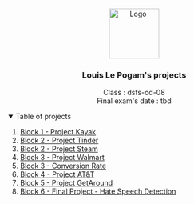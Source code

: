 
<!-- PROJECT LOGO -->
<br />
<p align="center">
   <a href="https://www.jedha.co/">
    <img src="https://yt3.ggpht.com/a/AATXAJx-EbvNy-M6OTC3IRISPg-tJMRKzAXl_B8EmZTf=s900-c-k-c0xffffffff-no-rj-mo" alt="Logo" width="100" height="100">
  </a>
  <h3 align="center">Louis Le Pogam's projects</h3>

  <p align="center">
    Class : dsfs-od-08<br />
    Final exam's date : tbd
    <br />
  </p>
</p>

<!-- TABLE OF CONTENTS -->
<details open="open">
  <summary>Table of projects</summary>
  <ol>
    <li><a href="Blocks 1: Kayak">Block 1 - Project Kayak</a></li>
    <li><a href="Blocks 2: Speed Dating">Block 2 - Project Tinder</a></li>
    <li><a href="Blocks 2: Steam">Block 2 - Project Steam</a></li>
    <li><a href="Blocks 3: Machine Learning - Walmart">Block 3 - Project Walmart</a></li>
    <li><a href="Blocks 3: Machine Learning - Conversion Rate">Block 3 - Conversion Rate</a></li>
    <li><a href="Blocks 4: Deep Learning">Block 4 - Project AT&T</a></li>
    <li><a href="Blocks 5: Deployment">Block 5 - Project GetAround</a></li>
    <li><a href="#locks 6: Final Prokect">Block 6 - Final Project - Hate Speech Detection</a></li>
  </ol>
</details>
<br />
